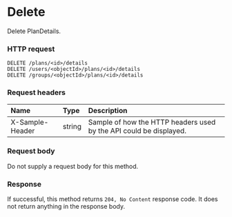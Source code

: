 # Delete

Delete PlanDetails.
### HTTP request
```http
DELETE /plans/<id>/details
DELETE /users/<objectId>/plans/<id>/details
DELETE /groups/<objectId>/plans/<id>/details

```
### Request headers
| Name       | Type | Description|
|:---------------|:--------|:----------|
| X-Sample-Header  | string  | Sample of how the HTTP headers used by the API could be displayed.|

### Request body
Do not supply a request body for this method.


### Response
If successful, this method returns `204, No Content` response code. It does not return anything in the response body.


<!-- uuid: 6a27ab8f-b55e-4f58-9a1c-24a788f926cc
2015-10-12 23:19:39 UTC -->